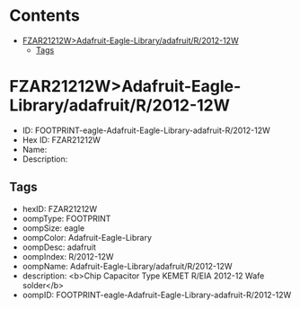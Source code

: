 



Contents
========

* [FZAR21212W>Adafruit-Eagle-Library/adafruit/R/2012-12W](#fzar21212wadafruit-eagle-libraryadafruitr2012-12w)
	* [Tags](#tags)

# FZAR21212W>Adafruit-Eagle-Library/adafruit/R/2012-12W

- ID: FOOTPRINT-eagle-Adafruit-Eagle-Library-adafruit-R/2012-12W
- Hex ID: FZAR21212W
- Name: 
- Description: 

## Tags

- hexID: FZAR21212W
- oompType: FOOTPRINT
- oompSize: eagle
- oompColor: Adafruit-Eagle-Library
- oompDesc: adafruit
- oompIndex: R/2012-12W
- oompName: Adafruit-Eagle-Library/adafruit/R/2012-12W
- description: &lt;b&gt;Chip Capacitor Type KEMET R/EIA 2012-12 Wafe solder&lt;/b&gt;
- oompID: FOOTPRINT-eagle-Adafruit-Eagle-Library-adafruit-R/2012-12W
